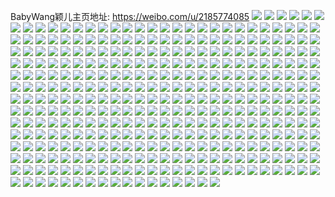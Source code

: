 BabyWang颖儿主页地址: https://weibo.com/u/2185774085 
![](https://wx4.sinaimg.cn/mw2000/82484405ly1h8vl53cgyxj20zo1erdxq.jpg) 
![](https://wx4.sinaimg.cn/mw2000/82484405ly1h8vl5jqvqmj22c0340x6q.jpg) 
![](https://wx4.sinaimg.cn/mw2000/82484405ly1h8vl52uddgj22c0340hdv.jpg) 
![](https://wx4.sinaimg.cn/mw2000/82484405ly1h8vl5mk217j22c0340b2b.jpg) 
![](https://wx4.sinaimg.cn/mw2000/82484405ly1h61qoirotzj22c0340hdv.jpg) 
![](https://wx4.sinaimg.cn/mw2000/82484405ly1h61qoce9nnj22c0340hdv.jpg) 
![](https://wx4.sinaimg.cn/mw2000/82484405ly1h61qofzd01j22c0340u0z.jpg) 
![](https://wx4.sinaimg.cn/mw2000/82484405ly1h61qohax8kj22c0340x6q.jpg) 
![](https://wx4.sinaimg.cn/mw2000/82484405ly1h5y1enagovj22c0340e84.jpg) 
![](https://wx4.sinaimg.cn/mw2000/82484405ly1h5y1epi455j22c0340npg.jpg) 
![](https://wx4.sinaimg.cn/mw2000/82484405ly1h5rfssy1chj23402c0e84.jpg) 
![](https://wx4.sinaimg.cn/mw2000/82484405ly1h5rfsuquicj22c0340qv8.jpg) 
![](https://wx4.sinaimg.cn/mw2000/82484405ly1h5rfsw3dkhj23402c0kjn.jpg) 
![](https://wx4.sinaimg.cn/mw2000/82484405ly1h5rfswhxrjj20v90pcafg.jpg) 
![](https://wx4.sinaimg.cn/mw2000/82484405ly1h5rfsymngdj22c03404qr.jpg) 
![](https://wx4.sinaimg.cn/mw2000/82484405ly1h5rft0pl1lj233y23w7wj.jpg) 
![](https://wx4.sinaimg.cn/mw2000/82484405ly1h5rft15f2gj20v90qi7ef.jpg) 
![](https://wx4.sinaimg.cn/mw2000/82484405ly1h5rft2ps84j231i27tx6q.jpg) 
![](https://wx4.sinaimg.cn/mw2000/82484405ly1h5rfsresvzj20v90nigva.jpg) 
![](https://wx4.sinaimg.cn/mw2000/82484405ly1h5nnhbvt41j22c03401l0.jpg) 
![](https://wx4.sinaimg.cn/mw2000/82484405ly1h5nnhd4euzj23402c01kz.jpg) 
![](https://wx4.sinaimg.cn/mw2000/82484405ly1h5gv78du8ij22c03401l0.jpg) 
![](https://wx4.sinaimg.cn/mw2000/82484405ly1h541ykdzd4j22c03404qr.jpg) 
![](https://wx4.sinaimg.cn/mw2000/82484405ly1h541ymdmaxj22yo1o0u0y.jpg) 
![](https://wx4.sinaimg.cn/mw2000/82484405ly1h541yiusuzj22yo2yox6t.jpg) 
![](https://wx4.sinaimg.cn/mw2000/82484405ly1h541ynt1mzj22g4340npe.jpg) 
![](https://wx4.sinaimg.cn/mw2000/82484405ly1h541yh7h6ij22c0340hdw.jpg) 
![](https://wx4.sinaimg.cn/mw2000/82484405ly1h541za3ymcj22c03401l0.jpg) 
![](https://wx4.sinaimg.cn/mw2000/82484405ly1h51nr0qm5yj23402c04qr.jpg) 
![](https://wx4.sinaimg.cn/mw2000/82484405ly1h51nr1oh4rj22bc3347wi.jpg) 
![](https://wx4.sinaimg.cn/mw2000/82484405ly1h4radyzsc2j22c03404qs.jpg) 
![](https://wx4.sinaimg.cn/mw2000/82484405ly1h4rae2tsnlj20u01407hd.jpg) 
![](https://wx4.sinaimg.cn/mw2000/82484405ly1h4nsa9r948j22yo1o04qr.jpg) 
![](https://wx4.sinaimg.cn/mw2000/82484405ly1h4nsaavop3j23402c07wj.jpg) 
![](https://wx4.sinaimg.cn/mw2000/82484405ly1h4nsa7r559j22c0340npe.jpg) 
![](https://wx4.sinaimg.cn/mw2000/82484405ly1h3svopb4dvj216o1kw7wh.jpg) 
![](https://wx4.sinaimg.cn/mw2000/82484405ly1h3svoop691j216o1kwb29.jpg) 
![](https://wx4.sinaimg.cn/mw2000/82484405ly1h3svoqnyk9j22c03404qq.jpg) 
![](https://wx4.sinaimg.cn/mw2000/82484405ly1h3svormgudj22c03401ky.jpg) 
![](https://wx4.sinaimg.cn/mw2000/82484405ly1h3bd6imizkj22c0340hdu.jpg) 
![](https://wx4.sinaimg.cn/mw2000/82484405ly1h3bd6jfjmuj216o1kw4qp.jpg) 
![](https://wx4.sinaimg.cn/mw2000/82484405ly1h3bd6hjx3uj216o1kw1kx.jpg) 
![](https://wx4.sinaimg.cn/mw2000/82484405ly1h3bd38q55jj20g90loqb8.jpg) 
![](https://wx4.sinaimg.cn/mw2000/82484405ly1h35igm2q7kj22c0340u0y.jpg) 
![](https://wx4.sinaimg.cn/mw2000/82484405ly1h35igngfiyj22c0340b2b.jpg) 
![](https://wx4.sinaimg.cn/mw2000/82484405ly1h35igoouyfj22c0340hdv.jpg) 
![](https://wx4.sinaimg.cn/mw2000/82484405ly1h35igq5obqj22c0340x6r.jpg) 
![](https://wx4.sinaimg.cn/mw2000/82484405ly1h2ynf8h3r8j216n1kvtp2.jpg) 
![](https://wx4.sinaimg.cn/mw2000/82484405ly1h2ynfa28cdj21ek35ru0x.jpg) 
![](https://wx4.sinaimg.cn/mw2000/82484405gy1h2fytnfclgj22802you10.jpg) 
![](https://wx4.sinaimg.cn/mw2000/82484405gy1h2fytjs6moj22bc334x6q.jpg) 
![](https://wx4.sinaimg.cn/mw2000/82484405gy1h2futbt47hj22c02c0qv6.jpg) 
![](https://wx4.sinaimg.cn/mw2000/82484405gy1h2exasu10fj22bc334hdu.jpg) 
![](https://wx4.sinaimg.cn/mw2000/82484405gy1h2csxk7820j22802yo7wk.jpg) 
![](https://wx4.sinaimg.cn/mw2000/82484405gy1h2csxicph1j21ho1zkhdt.jpg) 
![](https://wx4.sinaimg.cn/mw2000/82484405gy1h2csxhfqs5j22802yo7wl.jpg) 
![](https://wx4.sinaimg.cn/mw2000/82484405gy1h2b64n0xvlj22bd334x6p.jpg) 
![](https://wx4.sinaimg.cn/mw2000/82484405gy1h2b64r2mikj22802yo7wk.jpg) 
![](https://wx4.sinaimg.cn/mw2000/82484405gy1h2b64osc5vj22c03404qr.jpg) 
![](https://wx4.sinaimg.cn/mw2000/82484405gy1h2amlfbgyxj22802yoqv6.jpg) 
![](https://wx4.sinaimg.cn/mw2000/82484405ly1h1vfvgh0nwj216p1kwasz.jpg) 
![](https://wx4.sinaimg.cn/mw2000/82484405ly1h1vfvev6qyj22bd334qv6.jpg) 
![](https://wx4.sinaimg.cn/mw2000/82484405ly1h1vfv64bqvj22bz2bz1kz.jpg) 
![](https://wx4.sinaimg.cn/mw2000/82484405ly1h1vfvc6h96j22802yoqv9.jpg) 
![](https://wx4.sinaimg.cn/mw2000/82484405ly1h1vfv2lkckj22802yoqva.jpg) 
![](https://wx4.sinaimg.cn/mw2000/82484405ly1gzzdkomvkvj22c0340npe.jpg) 
![](https://wx4.sinaimg.cn/mw2000/82484405ly1gzzdkqdbxij22bc3341ky.jpg) 
![](https://wx4.sinaimg.cn/mw2000/82484405ly1gzzdkphqp8j22bc3341ky.jpg) 
![](https://wx4.sinaimg.cn/mw2000/82484405ly1gzzdkn3wf1j22c03401kz.jpg) 
![](https://wx4.sinaimg.cn/mw2000/82484405ly1gyb1no0fx5j22802yo1l0.jpg) 
![](https://wx4.sinaimg.cn/mw2000/82484405ly1gxyiwqy19ej22c0340npe.jpg) 
![](https://wx4.sinaimg.cn/mw2000/82484405ly1gxxfmd3mopj21661kw1kx.jpg) 
![](https://wx4.sinaimg.cn/mw2000/82484405ly1gxx8gf0dbvj21kw16okgr.jpg) 
![](https://wx4.sinaimg.cn/mw2000/82484405ly1gxx8gehgp1j216p1kw4m3.jpg) 
![](https://wx4.sinaimg.cn/mw2000/82484405ly1gxp2bkrqnij20pg1kwakl.jpg) 
![](https://wx4.sinaimg.cn/mw2000/82484405ly1gxp2bk8heij22jh2b0npd.jpg) 
![](https://wx4.sinaimg.cn/mw2000/82484405ly1gxp2bl813yj21kw179wug.jpg) 
![](https://wx4.sinaimg.cn/mw2000/82484405ly1gxp2blhfsaj21721kw1gs.jpg) 
![](https://wx4.sinaimg.cn/mw2000/82484405ly1gxkhbk402sj21961kwttl.jpg) 
![](https://wx4.sinaimg.cn/mw2000/82484405ly1gxkhbj04enj233424nnpe.jpg) 
![](https://wx4.sinaimg.cn/mw2000/82484405ly1gxkhbjfl50j216o1kwqrv.jpg) 
![](https://wx4.sinaimg.cn/mw2000/82484405ly1gxkhbjr7mej21kw16odwm.jpg) 
![](https://wx4.sinaimg.cn/mw2000/82484405ly1gxg1yf5wppj22c0340qv7.jpg) 
![](https://wx4.sinaimg.cn/mw2000/82484405ly1gxg1yhm14gj22c0340qv6.jpg) 
![](https://wx4.sinaimg.cn/mw2000/82484405ly1gx0rfo6fn8j22c03407wj.jpg) 
![](https://wx4.sinaimg.cn/mw2000/82484405ly1gx0rehb7hbj22c0340u0y.jpg) 
![](https://wx4.sinaimg.cn/mw2000/82484405ly1gx0retdkgrj22c0340hdu.jpg) 
![](https://wx4.sinaimg.cn/mw2000/82484405ly1gx0ree5l9fj22802yoe83.jpg) 
![](https://wx4.sinaimg.cn/mw2000/82484405ly1gwpcakhg8zj22bc334u0y.jpg) 
![](https://wx4.sinaimg.cn/mw2000/82484405ly1gwpcahgkqrj216o1kwb29.jpg) 
![](https://wx4.sinaimg.cn/mw2000/82484405ly1gwpcajd1j2j22c0340e84.jpg) 
![](https://wx4.sinaimg.cn/mw2000/82484405ly1gwpcagu4jqj22c0340npe.jpg) 
![](https://wx4.sinaimg.cn/mw2000/82484405gy1gwblh9il6cj216o1kw1kx.jpg) 
![](https://wx4.sinaimg.cn/mw2000/82484405gy1gwblhbvcqkj22c0340e82.jpg) 
![](https://wx4.sinaimg.cn/mw2000/82484405gy1gwblh79nj0j21qi2bcu0x.jpg) 
![](https://wx4.sinaimg.cn/mw2000/82484405gy1gwblhd8ttsj22c0340e82.jpg) 
![](https://wx4.sinaimg.cn/mw2000/82484405ly1gw7wsiavsbj22bc2bcx6p.jpg) 
![](https://wx4.sinaimg.cn/mw2000/82484405ly1gtpmunq4zej21qi2bc7wi.jpg) 
![](https://wx4.sinaimg.cn/mw2000/82484405ly1gtpmuoenv5j20u01407hd.jpg) 
![](https://wx4.sinaimg.cn/mw2000/82484405ly1gtl8s2e1egj20zk1brna2.jpg) 
![](https://wx4.sinaimg.cn/mw2000/82484405ly1gtl8s3koglj20zk1be4fc.jpg) 
![](https://wx4.sinaimg.cn/mw2000/82484405gy1gtas3057wpj23402c0qv7.jpg) 
![](https://wx4.sinaimg.cn/mw2000/82484405gy1gtas33z0p2j22bc3347wj.jpg) 
![](https://wx4.sinaimg.cn/mw2000/82484405gy1gtas326ao8j22802yo1kz.jpg) 
![](https://wx4.sinaimg.cn/mw2000/82484405gy1gtas2xo06jj23402c0e83.jpg) 
![](https://wx4.sinaimg.cn/mw2000/82484405gy1gsjw8ikmq0j22bc334e82.jpg) 
![](https://wx4.sinaimg.cn/mw2000/82484405gy1gsjw8l5ofxj22c03407wk.jpg) 
![](https://wx4.sinaimg.cn/mw2000/82484405gy1gsjw8njtkvj22c0340b2c.jpg) 
![](https://wx4.sinaimg.cn/mw2000/82484405gy1gsi19gj8kuj22c03404qr.jpg) 
![](https://wx4.sinaimg.cn/mw2000/82484405gy1gsi1984330j23402c0x6s.jpg) 
![](https://wx4.sinaimg.cn/mw2000/82484405gy1gsi19dr0ntj22c0340kjm.jpg) 
![](https://wx4.sinaimg.cn/mw2000/82484405gy1gsi19ms7plj22c0340u0y.jpg) 
![](https://wx4.sinaimg.cn/mw2000/82484405gy1gsi19i0iwpj20zo1b74i4.jpg) 
![](https://wx4.sinaimg.cn/mw2000/82484405gy1gsi19kxjw1j23402c01kz.jpg) 
![](https://wx4.sinaimg.cn/mw2000/82484405gy1gsi19c42t5j22c03401ky.jpg) 
![](https://wx4.sinaimg.cn/mw2000/82484405gy1gsi19ouhh7j22c03401l0.jpg) 
![](https://wx4.sinaimg.cn/mw2000/82484405gy1gsi19a8nqlj23402c07wj.jpg) 
![](https://wx4.sinaimg.cn/mw2000/82484405ly1grkie1m2khj20ys0k1qa0.jpg) 
![](https://wx4.sinaimg.cn/mw2000/82484405ly1grkie1575aj20z50jtdm6.jpg) 
![](https://wx4.sinaimg.cn/mw2000/82484405ly1gqzhs000ahj21qj2bc4qq.jpg) 
![](https://wx4.sinaimg.cn/mw2000/82484405ly1gqzhs0rkipj22bc1qiu0x.jpg) 
![](https://wx4.sinaimg.cn/mw2000/82484405ly1gqpa91lz5lj22c0340u0y.jpg) 
![](https://wx4.sinaimg.cn/mw2000/82484405ly1gqpa8zaqifj22c03407wj.jpg) 
![](https://wx4.sinaimg.cn/mw2000/82484405ly1gqpa95ycisj22c0340qv7.jpg) 
![](https://wx4.sinaimg.cn/mw2000/82484405ly1gqpa940d1yj22c03401kz.jpg) 
![](https://wx4.sinaimg.cn/mw2000/82484405ly1gqi7gcaq1wj22c0340qv6.jpg) 
![](https://wx4.sinaimg.cn/mw2000/82484405ly1gqi7gb46lcj22c0340b2a.jpg) 
![](https://wx4.sinaimg.cn/mw2000/82484405ly1gqi7gdx2d2j22c0340b2b.jpg) 
![](https://wx4.sinaimg.cn/mw2000/82484405ly1gqi7ga2d9oj22c03407wi.jpg) 
![](https://wx4.sinaimg.cn/mw2000/82484405gy1gpj5odrz32j21qi2bbe82.jpg) 
![](https://wx4.sinaimg.cn/mw2000/82484405gy1gpj5ofum0cj21pn2ba1ky.jpg) 
![](https://wx4.sinaimg.cn/mw2000/82484405gy1gpj5o7ilqkj23402c0b2b.jpg) 
![](https://wx4.sinaimg.cn/mw2000/82484405gy1gpj5ohcodej23402c04qr.jpg) 
![](https://wx4.sinaimg.cn/mw2000/82484405gy1gpi222heaxj22c0340e83.jpg) 
![](https://wx4.sinaimg.cn/mw2000/82484405gy1gpi22bvq7hj22c03407wj.jpg) 
![](https://wx4.sinaimg.cn/mw2000/82484405gy1gpi21wrkulj22c0340x6r.jpg) 
![](https://wx4.sinaimg.cn/mw2000/82484405gy1gpi225f54aj22c0340kjn.jpg) 
![](https://wx4.sinaimg.cn/mw2000/82484405gy1gpi22e4bugj22bc3347wi.jpg) 
![](https://wx4.sinaimg.cn/mw2000/82484405gy1gpi21zlwyej22c0340qv6.jpg) 
![](https://wx4.sinaimg.cn/mw2000/82484405gy1gpi228m6vyj22bz2v7npf.jpg) 
![](https://wx4.sinaimg.cn/mw2000/82484405gy1gpi22h3d5wj22c0340qv7.jpg) 
![](https://wx4.sinaimg.cn/mw2000/82484405gy1gpi22k1s4ij22c03407wj.jpg) 
![](https://wx4.sinaimg.cn/mw2000/82484405gy1gphax2la87j22c0340hdv.jpg) 
![](https://wx4.sinaimg.cn/mw2000/82484405gy1gphax51kayj22c0340kjm.jpg) 
![](https://wx4.sinaimg.cn/mw2000/82484405gy1gphax8h42sj23402c0kjn.jpg) 
![](https://wx4.sinaimg.cn/mw2000/82484405gy1gphaxb8wxqj22c03404qr.jpg) 
![](https://wx4.sinaimg.cn/mw2000/82484405gy1gphaxdumr0j23402c0qv6.jpg) 
![](https://wx4.sinaimg.cn/mw2000/82484405gy1gphaxgkj5cj22c03407wj.jpg) 
![](https://wx4.sinaimg.cn/mw2000/82484405ly1goyqtkz8a6j21qi2bbx6p.jpg) 
![](https://wx4.sinaimg.cn/mw2000/82484405ly1goyqtsvobrj21qi2bb4qq.jpg) 
![](https://wx4.sinaimg.cn/mw2000/82484405ly1goyqtwfn2dj21qi2bbx6p.jpg) 
![](https://wx4.sinaimg.cn/mw2000/82484405ly1goyqtnxm8sj22bc1qi4qq.jpg) 
![](https://wx4.sinaimg.cn/mw2000/82484405ly1gokklwstl3j22bc1qi1ky.jpg) 
![](https://wx4.sinaimg.cn/mw2000/82484405ly1gojipzumi7j21qi2bbb2a.jpg) 
![](https://wx4.sinaimg.cn/mw2000/82484405ly1gnbwzjp6mkj22c0340npd.jpg) 
![](https://wx4.sinaimg.cn/mw2000/82484405ly1gnbwzi6lf5j22c03407wi.jpg) 
![](https://wx4.sinaimg.cn/mw2000/82484405ly1gnbwzf1i7cj22c0340e82.jpg) 
![](https://wx4.sinaimg.cn/mw2000/82484405ly1gnbwzguig0j22c0340kjm.jpg) 
![](https://wx4.sinaimg.cn/mw2000/82484405ly1gnbwzlbnpdj23402c0qv6.jpg) 
![](https://wx4.sinaimg.cn/mw2000/82484405ly1gnbwzdr3xij22bc334e82.jpg) 
![](https://wx4.sinaimg.cn/mw2000/82484405ly1gn4ox6luj6j22c0340kjn.jpg) 
![](https://wx4.sinaimg.cn/mw2000/82484405ly1gn4oxpnuxjj22yo2001kz.jpg) 
![](https://wx4.sinaimg.cn/mw2000/82484405ly1gn4oxj2fxrj22yo280e8e.jpg) 
![](https://wx4.sinaimg.cn/mw2000/82484405ly1gn4oxqmre0j21400u047i.jpg) 
![](https://wx4.sinaimg.cn/mw2000/82484405ly1gn4ox1eplvj22c03401kz.jpg) 
![](https://wx4.sinaimg.cn/mw2000/82484405ly1gn4oxqaqzmj20u01hck4c.jpg) 
![](https://wx4.sinaimg.cn/mw2000/82484405ly1gn4oxlh0kqj22c03407wj.jpg) 
![](https://wx4.sinaimg.cn/mw2000/82484405ly1gn4oxzott7j20u01hcdsh.jpg) 
![](https://wx4.sinaimg.cn/mw2000/82484405ly1gn4oxyrlzcj233z2bze84.jpg) 
![](https://wx4.sinaimg.cn/mw2000/82484405ly1gmbuggjaf5j22c03404qs.jpg) 
![](https://wx4.sinaimg.cn/mw2000/82484405ly1gmbugawj30j22c0340kjn.jpg) 
![](https://wx4.sinaimg.cn/mw2000/82484405ly1glmb85c7vvj22c0340kjm.jpg) 
![](https://wx4.sinaimg.cn/mw2000/82484405ly1glmb7wa443j22c03407wi.jpg) 
![](https://wx4.sinaimg.cn/mw2000/82484405ly1glmb80w3r5j22c0340u10.jpg) 
![](https://wx4.sinaimg.cn/mw2000/82484405ly1glmb7iplcmj22c0340kjm.jpg) 
![](https://wx4.sinaimg.cn/mw2000/82484405ly1glmb82nbmxj22c0340e82.jpg) 
![](https://wx4.sinaimg.cn/mw2000/82484405ly1glmb7ldqltj22c0340b2a.jpg) 
![](https://wx4.sinaimg.cn/mw2000/82484405ly1glmb7n8tgaj22c0340hdt.jpg) 
![](https://wx4.sinaimg.cn/mw2000/82484405ly1glmb7prre5j22c03407wi.jpg) 
![](https://wx4.sinaimg.cn/mw2000/82484405ly1glmb7tji20j22c0340e82.jpg) 
![](https://wx4.sinaimg.cn/mw2000/82484405ly1gllh88e7lfj22c03404qu.jpg) 
![](https://wx4.sinaimg.cn/mw2000/82484405ly1gllh8q4cpfj22c0340kjo.jpg) 
![](https://wx4.sinaimg.cn/mw2000/82484405ly1gllh8i9gz4j22c0340e85.jpg) 
![](https://wx4.sinaimg.cn/mw2000/82484405ly1gllh8wat6cj22c0340kjo.jpg) 
![](https://wx4.sinaimg.cn/mw2000/82484405ly1gllh98b7lhj22c0340nph.jpg) 
![](https://wx4.sinaimg.cn/mw2000/82484405ly1gllh90x130j22c0340npg.jpg) 
![](https://wx4.sinaimg.cn/mw2000/82484405gy1gljqwqv1t3j22802yohdw.jpg) 
![](https://wx4.sinaimg.cn/mw2000/82484405gy1gljqypf0b8j21qi2bb4qv.jpg) 
![](https://wx4.sinaimg.cn/mw2000/82484405gy1glizao5lwsj22bc334kjm.jpg) 
![](https://wx4.sinaimg.cn/mw2000/82484405gy1glizat8fx4j22c0340u0y.jpg) 
![](https://wx4.sinaimg.cn/mw2000/82484405gy1glizaw2qqtj22c0340x6q.jpg) 
![](https://wx4.sinaimg.cn/mw2000/82484405gy1glizaqlwlwj22c0340e82.jpg) 
![](https://wx4.sinaimg.cn/mw2000/82484405ly1glfetghbwkj20u01407do.jpg) 
![](https://wx4.sinaimg.cn/mw2000/82484405ly1gkzdotzrjkj22dc2dcx6p.jpg) 
![](https://wx4.sinaimg.cn/mw2000/82484405ly1gknt22p7fsj22402tcb2a.jpg) 
![](https://wx4.sinaimg.cn/mw2000/82484405ly1gknt28rfgxj22402tce82.jpg) 
![](https://wx4.sinaimg.cn/mw2000/82484405ly1gknt25xw4dj22402tcx6q.jpg) 
![](https://wx4.sinaimg.cn/mw2000/82484405ly1gknt201mjnj22402tckjm.jpg) 
![](https://wx4.sinaimg.cn/mw2000/82484405ly1gki6evrwn4j22c0340hdu.jpg) 
![](https://wx4.sinaimg.cn/mw2000/82484405ly1gk89lodbj4j21yv2gl1ky.jpg) 
![](https://wx4.sinaimg.cn/mw2000/82484405ly1gk89lp3b4vj21lw20de68.jpg) 
![](https://wx4.sinaimg.cn/mw2000/82484405ly1gk1r0fk95kj22c0340qv6.jpg) 
![](https://wx4.sinaimg.cn/mw2000/82484405ly1gk1r0c57q2j22tc2401kz.jpg) 
![](https://wx4.sinaimg.cn/mw2000/82484405ly1gk1r0gw1jej21kw16otqi.jpg) 
![](https://wx4.sinaimg.cn/mw2000/82484405ly1gjtlcv948kj22c0340kjm.jpg) 
![](https://wx4.sinaimg.cn/mw2000/82484405ly1gjtlczvghyj22002yohdu.jpg) 
![](https://wx4.sinaimg.cn/mw2000/82484405ly1gjtlcwp8f6j22402tcqv6.jpg) 
![](https://wx4.sinaimg.cn/mw2000/82484405ly1gjtlcyc6gmj22tc240x6q.jpg) 
![](https://wx4.sinaimg.cn/mw2000/82484405ly1gjqhp3y0ygj23k02o0qv5.jpg) 
![](https://wx4.sinaimg.cn/mw2000/82484405ly1gjqhoytelhj23k02o07wi.jpg) 
![](https://wx4.sinaimg.cn/mw2000/82484405ly1gjqhnv2upej22c0340npd.jpg) 
![](https://wx4.sinaimg.cn/mw2000/82484405ly1gjqho7435mj22yo280u0z.jpg) 
![](https://wx4.sinaimg.cn/mw2000/82484405ly1gjqhoc1skdj22c0340hdt.jpg) 
![](https://wx4.sinaimg.cn/mw2000/82484405ly1gjkjn8ea1yj21s02dc7wo.jpg) 
![](https://wx4.sinaimg.cn/mw2000/82484405ly1gjkjn30ctyj21f01w0b29.jpg) 
![](https://wx4.sinaimg.cn/mw2000/82484405ly1gjkjnankw3j216d1kwhdv.jpg) 
![](https://wx4.sinaimg.cn/mw2000/82484405ly1giqfda2vm3j22dc2dcu12.jpg) 
![](https://wx4.sinaimg.cn/mw2000/82484405ly1gi3bqt8tmtj22c02c0u0x.jpg) 
![](https://wx4.sinaimg.cn/mw2000/82484405ly1gi24dzam01j22c03407wh.jpg) 
![](https://wx4.sinaimg.cn/mw2000/82484405ly1gi24dwdbf5j23402c0hdt.jpg) 
![](https://wx4.sinaimg.cn/mw2000/82484405ly1ghrnzz9pp4j22c0340kjl.jpg) 
![](https://wx4.sinaimg.cn/mw2000/82484405ly1ghrnzwrpynj22c0340kjl.jpg) 
![](https://wx4.sinaimg.cn/mw2000/82484405ly1ghro01ip5wj22c0340b29.jpg) 
![](https://wx4.sinaimg.cn/mw2000/82484405ly1ghro053t6nj22c0340x6p.jpg) 
![](https://wx4.sinaimg.cn/mw2000/82484405ly1gg9axgyn6xj22c0340qv6.jpg) 
![](https://wx4.sinaimg.cn/mw2000/82484405ly1gg5vi9btdfj22c0340u0y.jpg) 
![](https://wx4.sinaimg.cn/mw2000/82484405ly1gg29ohnmdzj21400u0q9g.jpg) 
![](https://wx4.sinaimg.cn/mw2000/82484405ly1gf4fvoj440j20rs225kjl.jpg) 
![](https://wx4.sinaimg.cn/mw2000/82484405ly1geudyso1ooj22dc2dcqv5.jpg) 
![](https://wx4.sinaimg.cn/mw2000/82484405ly1geqoozhpskj21ho1zkkg5.jpg) 
![](https://wx4.sinaimg.cn/mw2000/82484405ly1geedb3qcmej20u00u0gsn.jpg) 
![](https://wx4.sinaimg.cn/mw2000/82484405ly1gbpb7q92w4j20mz0jc78h.jpg) 
![](https://wx4.sinaimg.cn/mw2000/82484405ly1fycghvoncsj21kw16ve82.jpg) 
![](https://wx4.sinaimg.cn/mw2000/82484405ly1fycghti7myj23402c0b29.jpg) 
![](https://wx4.sinaimg.cn/mw2000/82484405ly1fycghymvlhj22c0340e6c.jpg) 
![](https://wx4.sinaimg.cn/mw2000/82484405ly1fycghx0nimj22c0340kjl.jpg) 
![](https://wx4.sinaimg.cn/mw2000/82484405ly1fybu80xl1qj23402c0x6p.jpg) 
![](https://wx4.sinaimg.cn/mw2000/82484405ly1fybu83tnjtj23402c0npd.jpg) 
![](https://wx4.sinaimg.cn/mw2000/82484405ly1fx6xh6yz2zj22c0340b2a.jpg) 
![](https://wx4.sinaimg.cn/mw2000/82484405ly1fx4m2667ypj22c0340x6q.jpg) 
![](https://wx4.sinaimg.cn/mw2000/82484405gy1fx38vp45r3j22c03401ky.jpg) 
![](https://wx4.sinaimg.cn/mw2000/82484405gy1fx38va9duaj22c0340x6q.jpg) 
![](https://wx4.sinaimg.cn/mw2000/82484405gy1fx38vnap8pj22c0340hdu.jpg) 
![](https://wx4.sinaimg.cn/mw2000/82484405gy1fx38vqwngcj22c0340e82.jpg) 
![](https://wx4.sinaimg.cn/mw2000/82484405gy1fx38vg9ulij20th1gee2o.jpg) 
![](https://wx4.sinaimg.cn/mw2000/82484405gy1fx38vkzxhkj22c0340e82.jpg) 
![](https://wx4.sinaimg.cn/mw2000/82484405gy1fx38vctqkjj22c0340kjm.jpg) 
![](https://wx4.sinaimg.cn/mw2000/82484405gy1fx38vj9xx3j21sg2dskjr.jpg) 
![](https://wx4.sinaimg.cn/mw2000/82484405gy1fx38vejbzsj22c03407wi.jpg) 
![](https://wx4.sinaimg.cn/mw2000/82484405gy1fx11ps6le4j20y119d449.jpg) 
![](https://wx4.sinaimg.cn/mw2000/82484405ly1fwyplr0pdxj20v815o4ma.jpg) 
![](https://wx4.sinaimg.cn/mw2000/82484405gy1fvxuobmm1cj20u0140tw2.jpg) 
![](https://wx4.sinaimg.cn/mw2000/82484405ly1fva1vftb9oj21ge1gewsw.jpg) 
![](https://wx4.sinaimg.cn/mw2000/82484405ly1fva1vg8gv6j21ge1gek5k.jpg) 
![](https://wx4.sinaimg.cn/mw2000/82484405ly1fva1vf9n63j21ge1gedw0.jpg) 
![](https://wx4.sinaimg.cn/mw2000/82484405ly1fud01tyj8ij20th1ge4ow.jpg) 
![](https://wx4.sinaimg.cn/mw2000/82484405ly1fud021p2s9j22c0340npe.jpg) 
![](https://wx4.sinaimg.cn/mw2000/82484405ly1fty1fzzt83j23402c04qp.jpg) 
![](https://wx4.sinaimg.cn/mw2000/82484405ly1fts9ou54orj20v80v8kcf.jpg) 
![](https://wx4.sinaimg.cn/mw2000/82484405ly1ftr25w28gmj22c0340x6p.jpg) 
![](https://wx4.sinaimg.cn/mw2000/82484405ly1fssfjnv1ccj20y119de81.jpg) 
![](https://wx4.sinaimg.cn/mw2000/82484405ly1fssfjpcsa0j21f01w0u0y.jpg) 
![](https://wx4.sinaimg.cn/mw2000/82484405ly1fssfjmoly6j22c0340x6p.jpg) 
![](https://wx4.sinaimg.cn/mw2000/82484405ly1fsoxrll9jnj22c03407wi.jpg) 
![](https://wx4.sinaimg.cn/mw2000/82484405ly1fsmqfltyeij21s02dc4qp.jpg) 
![](https://wx4.sinaimg.cn/mw2000/82484405ly1fsfjqc7pa0j21w02iob2h.jpg) 
![](https://wx4.sinaimg.cn/mw2000/82484405ly1fsfjtgpw9qj21w02ioe88.jpg) 
![](https://wx4.sinaimg.cn/mw2000/82484405ly1fsfjq5p5gfj22c0340qv7.jpg) 
![](https://wx4.sinaimg.cn/mw2000/82484405ly1fsfjq6qcq4j20qo0zkwq2.jpg) 
![](https://wx4.sinaimg.cn/mw2000/82484405ly1fseg7syt8yj22c0340u0y.jpg) 
![](https://wx4.sinaimg.cn/mw2000/82484405ly1fs7o2euaeyj20qe0lsjtb.jpg) 
![](https://wx4.sinaimg.cn/mw2000/82484405ly1fs5axb6eo2j22c0340npe.jpg) 
![](https://wx4.sinaimg.cn/mw2000/82484405ly1fs5ax6ymhaj23402c0u0x.jpg) 
![](https://wx4.sinaimg.cn/mw2000/82484405ly1fs5ax3zjx6j22c0340b2a.jpg) 
![](https://wx4.sinaimg.cn/mw2000/82484405ly1fs5awyyrilj22c0340b2a.jpg) 
![](https://wx4.sinaimg.cn/mw2000/82484405ly1fs56w4zgqhj22c0340e82.jpg) 
![](https://wx4.sinaimg.cn/mw2000/82484405ly1fryb26kk8rj22c0340u0x.jpg) 
![](https://wx4.sinaimg.cn/mw2000/82484405ly1frybcoea14j20th1gewun.jpg) 
![](https://wx4.sinaimg.cn/mw2000/82484405ly1frybebc2dfj22c03401ky.jpg) 
![](https://wx4.sinaimg.cn/mw2000/82484405ly1frybeeedrlj22c0340u0y.jpg) 
![](https://wx4.sinaimg.cn/mw2000/82484405ly1frybehdvnjj22c03404qr.jpg) 
![](https://wx4.sinaimg.cn/mw2000/82484405ly1frybek4dm9j22c0340kjn.jpg) 
![](https://wx4.sinaimg.cn/mw2000/82484405ly1frybemy8x4j22c0340e82.jpg) 
![](https://wx4.sinaimg.cn/mw2000/82484405ly1frybe9s0pgj22c0340u0x.jpg) 
![](https://wx4.sinaimg.cn/mw2000/82484405ly1fryb4klxo9j22c0340qv6.jpg) 
![](https://wx4.sinaimg.cn/mw2000/82484405ly1frvs5q7b1fj20th1ge7j0.jpg) 
![](https://wx4.sinaimg.cn/mw2000/82484405ly1frvs5p3hebj20y119dqab.jpg) 
![](https://wx4.sinaimg.cn/mw2000/82484405ly1frvs5o3zq1j20y119dtfu.jpg) 
![](https://wx4.sinaimg.cn/mw2000/82484405ly1frvs5rs01kj23402c07wh.jpg) 
![](https://wx4.sinaimg.cn/mw2000/82484405ly1frsnwlohdbj20th0thnce.jpg) 
![](https://wx4.sinaimg.cn/mw2000/82484405ly1frsa66ukdij23402c0b29.jpg) 
![](https://wx4.sinaimg.cn/mw2000/82484405ly1frqbtmq5e7j22c0340u0x.jpg) 
![](https://wx4.sinaimg.cn/mw2000/82484405ly1frqbtnr4m8j20ae0ei0uj.jpg) 
![](https://wx4.sinaimg.cn/mw2000/82484405ly1frqbtr6731j22c03404qq.jpg) 
![](https://wx4.sinaimg.cn/mw2000/82484405ly1frpwmc7z7gj20th1gewsv.jpg) 
![](https://wx4.sinaimg.cn/mw2000/82484405ly1frk4720ckkj21s02dcu0x.jpg) 
![](https://wx4.sinaimg.cn/mw2000/82484405ly1frj45ssbb3j20u00u0n5m.jpg) 
![](https://wx4.sinaimg.cn/mw2000/82484405ly1freqxwonl0j22c034017a.jpg) 
![](https://wx4.sinaimg.cn/mw2000/82484405ly1fr9u5zej04j21f01w07wk.jpg) 
![](https://wx4.sinaimg.cn/mw2000/82484405ly1fr9u62y3ksj21w02ioqvb.jpg) 
![](https://wx4.sinaimg.cn/mw2000/82484405ly1fr7s4hamzfj21s02dce81.jpg) 
![](https://wx4.sinaimg.cn/mw2000/82484405ly1fr7s42zkxlj21s02dce81.jpg) 
![](https://wx4.sinaimg.cn/mw2000/82484405ly1fr7s538w8bj20k00k00y1.jpg) 
![](https://wx4.sinaimg.cn/mw2000/82484405ly1fr7s4q1w19j22c0340hdu.jpg) 
![](https://wx4.sinaimg.cn/mw2000/82484405ly1fr7s4x6zgoj22c03407wi.jpg) 
![](https://wx4.sinaimg.cn/mw2000/82484405ly1fr7s3vxb7aj22c03404qr.jpg) 
![](https://wx4.sinaimg.cn/mw2000/82484405ly1fr7s58vq4jj22c0340u0x.jpg) 
![](https://wx4.sinaimg.cn/mw2000/82484405ly1fr7s51yv31j22c0340u0x.jpg) 
![](https://wx4.sinaimg.cn/mw2000/82484405ly1fr7s498dsvj22c03401ky.jpg) 
![](https://wx4.sinaimg.cn/mw2000/82484405ly1fr7n1dr51yj20li0zke81.jpg) 
![](https://wx4.sinaimg.cn/mw2000/82484405ly1fr6cp1yuefj21f01w0x6r.jpg) 
![](https://wx4.sinaimg.cn/mw2000/82484405ly1fqsqwrt5fzj20v815okjl.jpg) 
![](https://wx4.sinaimg.cn/mw2000/82484405ly1fqsqxnaq6pj22c0340x6p.jpg) 
![](https://wx4.sinaimg.cn/mw2000/82484405ly1fqsqxjrkdmj22c03407wj.jpg) 
![](https://wx4.sinaimg.cn/mw2000/82484405ly1fqsqxq6p7tj23402c0qv5.jpg) 
![](https://wx4.sinaimg.cn/mw2000/82484405ly1fqoa7aibfkj20go0godor.jpg) 
![](https://wx4.sinaimg.cn/mw2000/82484405ly1fqmzewo0a5j20ku0uwq9a.jpg) 
![](https://wx4.sinaimg.cn/mw2000/82484405ly1fqmzeyc6u7j20ku0tl44w.jpg) 
![](https://wx4.sinaimg.cn/mw2000/82484405ly1fqjgo949eej20th1ge7j8.jpg) 
![](https://wx4.sinaimg.cn/mw2000/82484405ly1fqjgogo6bsj22c0340npd.jpg) 
![](https://wx4.sinaimg.cn/mw2000/82484405ly1fqjgobqlhkj21sg29ye81.jpg) 
![](https://wx4.sinaimg.cn/mw2000/82484405ly1fqj5yrgoxej21ge1gek3g.jpg) 
![](https://wx4.sinaimg.cn/mw2000/82484405ly1fqhaqf5tmhj21hf1z4b2b.jpg) 
![](https://wx4.sinaimg.cn/mw2000/82484405ly1fqg8j4y45cj21hc1z4b29.jpg) 
![](https://wx4.sinaimg.cn/mw2000/82484405ly1fqa6fvj855j22c0340kjl.jpg) 
![](https://wx4.sinaimg.cn/mw2000/82484405ly1fpshi1orc2j21hc1z41kx.jpg) 
![](https://wx4.sinaimg.cn/mw2000/82484405ly1fpshi0l6e9j21s02dcqv5.jpg) 
![](https://wx4.sinaimg.cn/mw2000/82484405ly1fpshf2917wj20y119dnpe.jpg) 
![](https://wx4.sinaimg.cn/mw2000/82484405ly1fpshf5qoczj21hc1z4x6p.jpg) 
![](https://wx4.sinaimg.cn/mw2000/82484405ly1fpshf01oy2j21hc1z4hdw.jpg) 
![](https://wx4.sinaimg.cn/mw2000/82484405ly1fpshf15fjwj21hc1z4qv5.jpg) 
![](https://wx4.sinaimg.cn/mw2000/82484405ly1fpshf43vhxj22io1w01l3.jpg) 
![](https://wx4.sinaimg.cn/mw2000/82484405ly1fpshf7ivm3j21hc1z4npd.jpg) 
![](https://wx4.sinaimg.cn/mw2000/82484405ly1fpshf8mlnpj21hc1z4npd.jpg) 
![](https://wx4.sinaimg.cn/mw2000/82484405ly1fpshf9yet4j22c03407wh.jpg) 
![](https://wx4.sinaimg.cn/mw2000/82484405ly1fpshf6qf82j21hc1z4b2a.jpg) 
![](https://wx4.sinaimg.cn/mw2000/82484405ly1fph38qwvz5j20th1gee81.jpg) 
![](https://wx4.sinaimg.cn/mw2000/82484405ly1fph36vs2hpj20th1getla.jpg) 
![](https://wx4.sinaimg.cn/mw2000/82484405ly1fpeq3q2yqhj20v80v81hl.jpg) 
![](https://wx4.sinaimg.cn/mw2000/82484405ly1fpco1m1oycj21s02dckgv.jpg) 
![](https://wx4.sinaimg.cn/mw2000/82484405ly1fpco1mrg1ej21s02dckjl.jpg) 
![](https://wx4.sinaimg.cn/mw2000/82484405ly1fpco1npru8j21s02dcnpd.jpg) 
![](https://wx4.sinaimg.cn/mw2000/82484405ly1fpco1ofnmrj22dc1s0x6p.jpg) 
![](https://wx4.sinaimg.cn/mw2000/82484405ly1fpco1prwoej21sg2dse85.jpg) 
![](https://wx4.sinaimg.cn/mw2000/82484405ly1fpco1qjhkpj20u0140n70.jpg) 
![](https://wx4.sinaimg.cn/mw2000/82484405ly1fpcdtudxrvj21s02dcqv5.jpg) 
![](https://wx4.sinaimg.cn/mw2000/82484405ly1fozr9fpv79j21401z4e82.jpg) 
![](https://wx4.sinaimg.cn/mw2000/82484405ly1fozr9hnk07j21hc1z4e84.jpg) 
